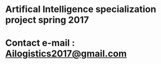 ﻿# Artifical Intelligence specialization project spring 2017
# Contact e-mail : Ailogistics2017@gmail.com